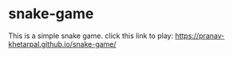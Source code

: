# snake-game
This is a simple snake game.
click this link to play: https://pranav-khetarpal.github.io/snake-game/
